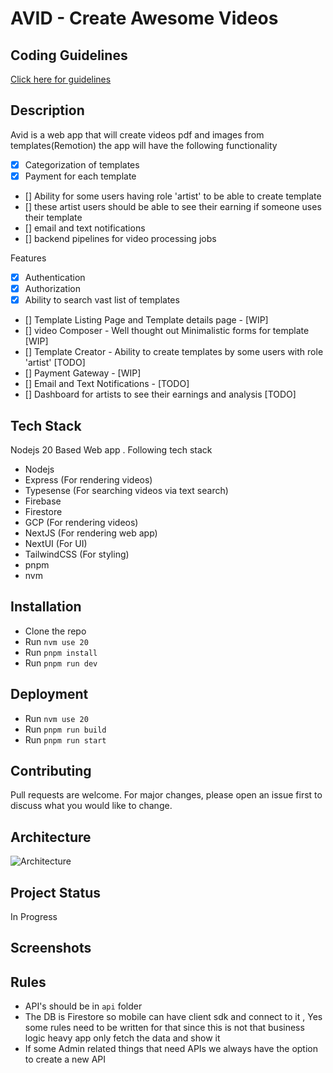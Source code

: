 # AVID - Create Awesome Videos

## Coding Guidelines

[Click here for guidelines](CODE_GUIDELINES.md)

## Description

Avid is a web app that will create videos pdf and images from templates(Remotion)
the app will have the following functionality

- [x] Categorization of templates
- [x] Payment for each template
- [] Ability for some users having role 'artist' to be able to create template
- [] these artist users should be able to see their earning if someone uses their template
- [] email and text notifications
- [] backend pipelines for video processing jobs

Features

- [x] Authentication
- [x] Authorization
- [x] Ability to search vast list of templates
- [] Template Listing Page and Template details page - [WIP]
- [] video Composer - Well thought out Minimalistic forms for template [WIP]
- [] Template Creator - Ability to create templates by some users with role 'artist' [TODO]
- [] Payment Gateway - [WIP]
- [] Email and Text Notifications - [TODO]
- [] Dashboard for artists to see their earnings and analysis [TODO]

## Tech Stack

Nodejs 20 Based Web app . Following tech stack

- Nodejs
- Express (For rendering videos)
- Typesense (For searching videos via text search)
- Firebase
- Firestore
- GCP (For rendering videos)
- NextJS (For rendering web app)
- NextUI (For UI)
- TailwindCSS (For styling)
- pnpm
- nvm

## Installation

- Clone the repo
- Run `nvm use 20`
- Run `pnpm install`
- Run `pnpm run dev`

## Deployment

- Run `nvm use 20`
- Run `pnpm run build`
- Run `pnpm run start`

## Contributing

Pull requests are welcome. For major changes, please open an issue first to discuss what you would like to change.

## Architecture

![Architecture](./docs/AVID.png)

## Project Status

In Progress

## Screenshots

## Rules

- API's should be in `api` folder
- The DB is Firestore so mobile can have client sdk and connect to it , Yes some rules need to be written for that since this is not that business logic heavy app only fetch the data and show it
- If some Admin related things that need APIs we always have the option to create a new API
